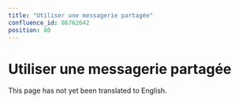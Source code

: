 ```yaml
---
title: "Utiliser une messagerie partagée"
confluence_id: 86762642
position: 80
---
```

# Utiliser une messagerie partagée


This page has not yet been translated to English.

